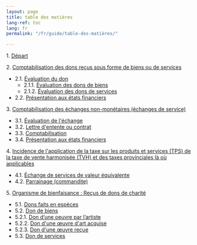 ```yaml
---
layout: page
title: table des matières
lang-ref: toc
lang: fr
permalink: "/fr/guide/table-des-matières/"

---
```

1\. [Départ]({{site.baseurl}}/fr/guide/1-départ/)

2\. [Comptabilisation des dons reçus sous forme de biens ou de services]({{site.baseurl}}/fr/guide/2-règles-à-suivre/)
<ul class="textlist">
  <li>2.1. <a href="{{site.baseurl}}/fr/guide/2_1-évaluation-du-don/" title="Évaluation du don">Évaluation du don</a>
    <ul class="textlist">
      <li>2.1.1. <a href="{{site.baseurl}}/fr/guide/2_1_1-dons-de-biens/" title="Évaluation des dons de biens">Évaluation des dons de biens</a></li>
      <li>2.1.2. <a href="{{site.baseurl}}/fr/guide/2_1_2-dons-de-services/" title="Évaluation des dons de services">Évaluation des dons de services</a></li>
    </ul>
  </li>
  <li>2.2. <a href="{{site.baseurl}}/fr/guide/2_2-présentation-états-financiers/" title="Présentation aux états financiers">Présentation aux états financiers</a></li>
</ul>

3\. [Comptabilisation des échanges non-monétaires (échanges de service)]({{site.baseurl}}/fr/guide/3-comptabilisation-échanges-non-monétaire/)
<ul class="textlist">
  <li>3.1. <a href="{{site.baseurl}}/fr/guide/3_1-évaluation-échange/" title="Évaluation de l'échange">Évaluation de l'échange</a></li>
  <li>3.2. <a href="{{site.baseurl}}/fr/guide/3_2-lettre-entente-contrat/" title="Lettre d'entente ou contrat">Lettre d'entente ou contrat</a></li>
  <li>3.3. <a href="{{site.baseurl}}/fr/guide/3_3-comptabilisation/" title="Comptabilisation">Comptabilisation</a></li>
  <li>3.4. <a href="{{site.baseurl}}/fr/guide/3_4-présentation-états-financiers/" title="Présentation aux états financiers">Présentation aux états financiers</a></li>
</ul>

4\. [Incidence de l'application de la taxe sur les produits et services (TPS) de la taxe de vente harmonisée (TVH) et des taxes provinciales là où applicables]({{site.baseurl}}/fr/guide/4_incidence-taxe/)
<ul class="textlist">
  <li>4.1. <a href="{{site.baseurl}}/fr/guide/4_1-échange-valeur-équivalente/" title="Échange de services de valeur équivalente">Échange de services de valeur équivalente</a></li>
  <li>4.2. <a href="{{site.baseurl}}/fr/guide/4_2-parrainage-commandite/" title="Parrainage (commandite)">Parrainage (commandite)</a></li>
</ul>

5\. [Organisme de bienfaisance : Reçus de dons de charité]({{site.baseurl}}/fr/guide/5-reçus-dons-de-charité/)
<ul class="textlist">
  <li>5.1. <a href="{{site.baseurl}}/fr/guide/5_1-dons-espèces/" title="Dons faits en espèces">Dons faits en espèces</a></li>
  <li>5.2. <a href="{{site.baseurl}}/fr/guide/5-2-don-de-biens/" title="Don de biens">Don de biens</a></li>
  <li>5.2.1. <a href="{{site.baseurl}}/fr/guide/5_2_1-don-par-artiste/" title="Don d’une oeuvre par l’artiste">Don d’une oeuvre par l’artiste</a></li>
  <li>5.2.2. <a href="{{site.baseurl}}/fr/guide/5_2_2-don-œuvre-acquise/" title="Don d'une œuvre d'art acquise ">Don d'une œuvre d'art acquise </a></li>
  <li>5.2.3. <a href="{{site.baseurl}}/fr/guide/5_2_3-don-œuvre-reçue/" title="Don d'une œuvre reçue">Don d'une œuvre reçue</a></li>
  <li>5.3. <a href="{{site.baseurl}}/fr/guide/5_3-don-de-services/" title="Don de services">Don de services</a></li>
</ul>